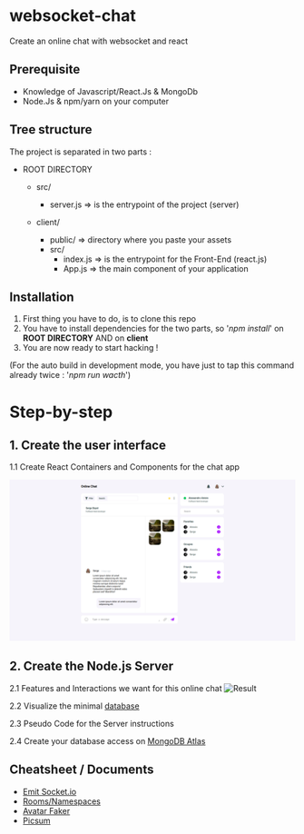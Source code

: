 # websocket-chat

Create an online chat with websocket and react

## Prerequisite

- Knowledge of Javascript/React.Js & MongoDb
- Node.Js & npm/yarn on your computer

## Tree structure

The project is separated in two parts :

- ROOT DIRECTORY

  - src/

    - server.js => is the entrypoint of the project (server)

  - client/
    - public/ => directory where you paste your assets
    - src/
      - index.js => is the entrypoint for the Front-End (react.js)
      - App.js => the main component of your application

## Installation

1. First thing you have to do, is to clone this repo
2. You have to install dependencies for the two parts,
   so '_npm install_' on **ROOT DIRECTORY** AND on **client**
3. You are now ready to start hacking !

(For the auto build in development mode, you have just to tap this command already twice : '_npm run wacth_')

# Step-by-step

## 1. Create the user interface

1.1 Create React Containers and Components for the chat app

![Result](/docs/images/screenshot0.png)

## 2. Create the Node.js Server

2.1 Features and Interactions we want for this online chat
![Result](/docs/images/screenshot1.png)

2.2 Visualize the minimal [database](/docs/images/Websocket-Database.png)

2.3 Pseudo Code for the Server instructions

2.4 Create your database access on [MongoDB Atlas](https://www.mongodb.com/cloud/atlas)

## Cheatsheet / Documents

- [Emit Socket.io](https://socket.io/docs/emit-cheatsheet/)
- [Rooms/Namespaces](https://socket.io/docs/rooms-and-namespaces/)
- [Avatar Faker](https://pravatar.cc/)
- [Picsum](https://picsum.photos/)
